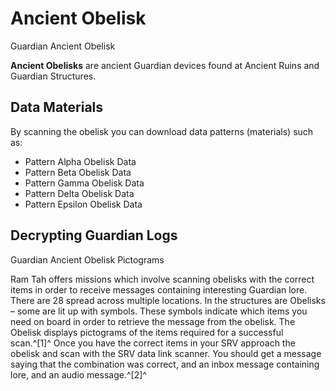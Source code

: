 # Ancient Obelisk
Guardian Ancient Obelisk
 		 	 

**Ancient Obelisks** are ancient Guardian devices found at Ancient Ruins and Guardian Structures.

## Data Materials

By scanning the obelisk you can download data patterns (materials) such as:

- Pattern Alpha Obelisk Data
- Pattern Beta Obelisk Data
- Pattern Gamma Obelisk Data
- Pattern Delta Obelisk Data
- Pattern Epsilon Obelisk Data

## Decrypting Guardian Logs

 	 	 	 		 			 		 		 		 			
Guardian Ancient Obelisk Pictograms
 		 	 

Ram Tah offers missions which involve scanning obelisks with the correct items in order to receive messages containing interesting Guardian lore. There are 28 spread across multiple locations. In the structures are Obelisks – some are lit up with symbols. These symbols indicate which items you need on board in order to retrieve the message from the obelisk. The Obelisk displays pictograms of the items required for a successful scan.^[1]^ Once you have the correct items in your SRV approach the obelisk and scan with the SRV data link scanner. You should get a message saying that the combination was correct, and an inbox message containing lore, and an audio message.^[2]^